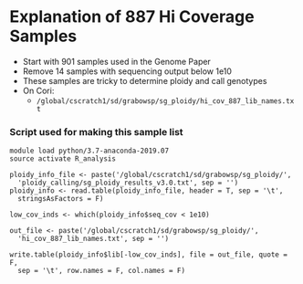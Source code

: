 # Explanation of 887 Hi Coverage Samples
* Start with 901 samples used in the Genome Paper
* Remove 14 samples with sequencing output below 1e10
* These samples are tricky to determine ploidy and call genotypes
* On Cori:
  * `/global/cscratch1/sd/grabowsp/sg_ploidy/hi_cov_887_lib_names.txt`
### Script used for making this sample list
```
module load python/3.7-anaconda-2019.07
source activate R_analysis

ploidy_info_file <- paste('/global/cscratch1/sd/grabowsp/sg_ploidy/',
  'ploidy_calling/sg_ploidy_results_v3.0.txt', sep = '')
ploidy_info <- read.table(ploidy_info_file, header = T, sep = '\t',
  stringsAsFactors = F)

low_cov_inds <- which(ploidy_info$seq_cov < 1e10)

out_file <- paste('/global/cscratch1/sd/grabowsp/sg_ploidy/',
  'hi_cov_887_lib_names.txt', sep = '')

write.table(ploidy_info$lib[-low_cov_inds], file = out_file, quote = F,
  sep = '\t', row.names = F, col.names = F)
```

